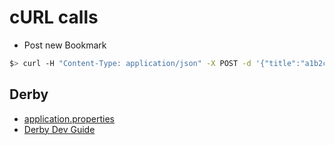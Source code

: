 # cURL calls

* Post new Bookmark

```bash
$> curl -H "Content-Type: application/json" -X POST -d '{"title":"a1b2c3","url":"1x2y3z"}' http://localhost:11111/bookmarks/addBookmarkPost
```

## Derby
* [application.properties](https://github.com/springframeworkguru/spring-boot-apache-derby-example/blob/master/src/main/resources/application.properties)
* [Derby Dev Guide](https://db.apache.org/derby/docs/10.4/devguide/cdevdvlp40653.html)

